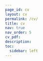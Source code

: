 ```yaml
---
page_id: cv
layout: cv
permalink: /cv/
title: cv
nav: true
nav_order: 5
cv_pdf:
description:
toc:
  sidebar: left
---
```


